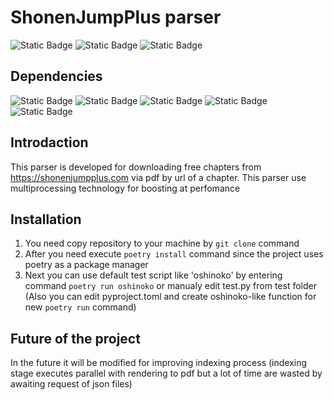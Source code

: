 # ShonenJumpPlus parser
![Static Badge](https://img.shields.io/badge/Version-1.0.0-green)
![Static Badge](https://img.shields.io/badge/build-passing-blue)
![Static Badge](https://img.shields.io/badge/-Apache--2.0_license-red)
## Dependencies
![Static Badge](https://img.shields.io/badge/Python-3.12.4-green)
![Static Badge](https://img.shields.io/badge/Poetry-1.8.3-blue)
![Static Badge](https://img.shields.io/badge/PIL-10.4.0-red)
![Static Badge](https://img.shields.io/badge/reportlab-4.2.2-white)
![Static Badge](https://img.shields.io/badge/requests-2.32.3-yellow)


## Introdaction
This parser is developed for downloading free chapters from https://shonenjumpplus.com via pdf by url of a chapter. This parser use multiprocessing technology for boosting at perfomance

## Installation
1. You need copy repository to your machine by ```git clone``` command
2. After you need execute ```poetry install``` command since the project uses poetry as a package manager
3. Next you can use default test script like 'oshinoko' by entering command ```poetry run oshinoko``` or manualy edit test.py from test folder (Also you can edit pyproject.toml and create oshinoko-like function for new ```poetry run``` command)

## Future of the project
In the future it will be modified for improving indexing process (indexing stage executes parallel with rendering to pdf but a lot of time are wasted by awaiting request of json files)
